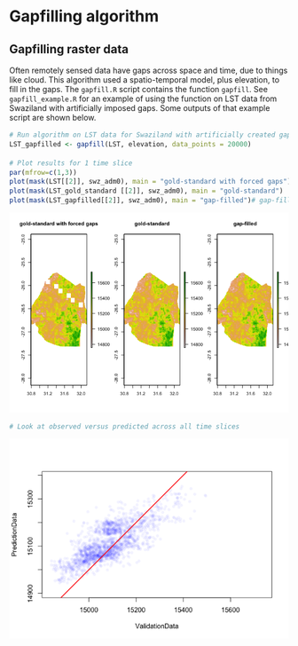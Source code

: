 Gapfilling algorithm
================

Gapfilling raster data
----------------------

Often remotely sensed data have gaps across space and time, due to things like cloud. This algorithm used a spatio-temporal model, plus elevation, to fill in the gaps. The `gapfill.R` script contains the function `gapfill`. See `gapfill_example.R` for an example of using the function on LST data from Swaziland with artificially imposed gaps. Some outputs of that example script are shown below.



``` r
# Run algorithm on LST data for Swaziland with artificially created gaps (LST)
LST_gapfilled <- gapfill(LST, elevation, data_points = 20000)

# Plot results for 1 time slice
par(mfrow=c(1,3))
plot(mask(LST[[2]], swz_adm0), main = "gold-standard with forced gaps")
plot(mask(LST_gold_standard [[2]], swz_adm0), main = "gold-standard")
plot(mask(LST_gapfilled[[2]], swz_adm0), main = "gap-filled")# gap-filled comparison
```

![](gapfill_example_files/figure-markdown_github/unnamed-chunk-2-1.png)

``` r
# Look at observed versus predicted across all time slices
```

![](gapfill_example_files/figure-markdown_github/unnamed-chunk-3-1.png)
